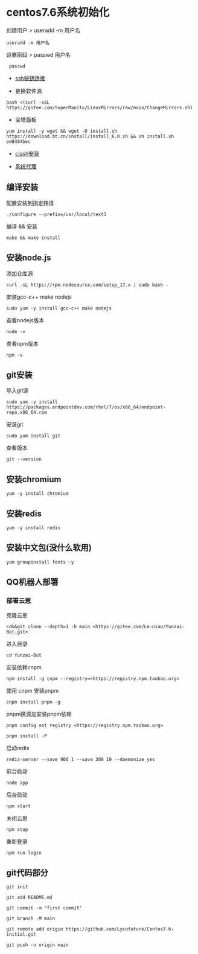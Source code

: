 # **centos7.6系统初始化**

创建用户 > useradd -m 用户名

```text
useradd -m 用户名
```

设置密码 > passwd 用户名

```text
 passwd
```

- [ssh秘钥连接](/ssh.md)

- 更换软件源

 ```text
bash <(curl -sSL https://gitee.com/SuperManito/LinuxMirrors/raw/main/ChangeMirrors.sh)
```

- 宝塔面板

 ```text
yum install -y wget && wget -O install.sh https://download.bt.cn/install/install_6.0.sh && sh install.sh ed8484bec
```

- [clash安装](/clash.md)

- [系统代理](/proxy.md)

## 编译安装

配置安装到指定路径

```text
./configure --prefix=/usr/local/text3
```

编译 && 安装

```text
make && make install
```

## 安装node.js

添加仓库源

```text
curl -sL https://rpm.nodesource.com/setup_17.x | sudo bash -
```

安装gcc-c++ make nodejs

```text
sudo yum -y install gcc-c++ make nodejs
```

查看nodejs版本

```text
node -v
```

查看npm版本

```text
npm -v
```

## git安装

导入git源

```text
sudo yum -y install https://packages.endpointdev.com/rhel/7/os/x86_64/endpoint-repo.x86_64.rpm
```

安装git

```text
sudo yum install git
```

查看版本

```text
git --version
```

## 安装chromium

```text
yum -y install chromium
```

## 安装redis

```text
yum -y install redis
```

## 安装中文包(没什么软用)

```text
yum groupinstall fonts -y
```

## QQ机器人部署

### 部署云崽

克隆云崽

```text
cd&&git clone --depth=1 -b main <https://gitee.com/Le-niao/Yunzai-Bot.git>
```

进入目录

```text
cd Yunzai-Bot
```

安装依赖cnpm

```text
npm install -g cnpm --registry=<https://registry.npm.taobao.org>
```  

使用 cnpm 安装pnpm

```text
cnpm install pnpm -g  
```

pnpm换源加安装pnpm依赖

```text
pnpm config set registry <https://registry.npm.taobao.org>

pnpm install -P
```

启动redis

```text
redis-server --save 900 1 --save 300 10 --daemonize yes
```

前台启动

```text
node app
```

后台启动

```text
npm start
```

关闭云崽

```text
npm stop
```

重新登录

```text
npm run login
```

## git代码部分

```text
git init
```

```text
git add README.md
```

```text
git commit -m "first commit"
```

```text
git branch -M main
```

```text
git remote add origin https://github.com/Lycofuture/Centos7.6-initial.git
```

```text
git push -u origin main
```
